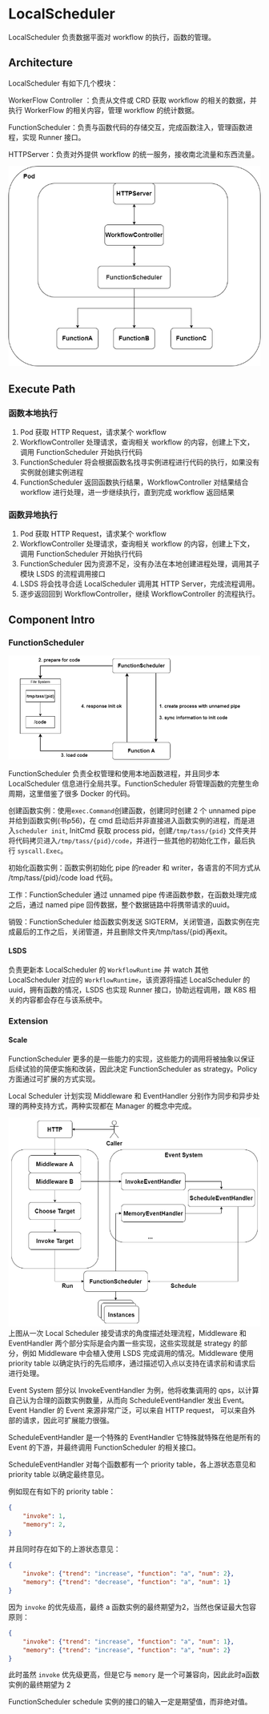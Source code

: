 # LocalScheduler

LocalScheduler 负责数据平面对 workflow 的执行，函数的管理。

## Architecture

LocalScheduler 有如下几个模块：

WorkerFlow Controller ：负责从文件或 CRD 获取 workflow 的相关的数据，并执行 WorkerFlow 的相关内容，管理 workflow 的统计数据。

FunctionScheduler：负责与函数代码的存储交互，完成函数注入，管理函数进程，实现 Runner 接口。

HTTPServer：负责对外提供 workflow 的统一服务，接收南北流量和东西流量。



![architecture](./img/arch.png)

## Execute Path

### 函数本地执行

1. Pod 获取 HTTP Request，请求某个 workflow
2. WorkflowController 处理请求，查询相关 workflow 的内容，创建上下文，调用 FunctionScheduler 开始执行代码
3. FunctionScheduler 将会根据函数名找寻实例进程进行代码的执行，如果没有实例就创建实例进程
4. FunctionScheduler 返回函数执行结果，WorkflowController 对结果结合 workflow 进行处理，进一步继续执行，直到完成 workflow 返回结果

### 函数异地执行

1. Pod 获取 HTTP Request，请求某个 workflow
2. WorkflowController 处理请求，查询相关 workflow 的内容，创建上下文，调用 FunctionScheduler 开始执行代码
3. FunctionScheduler 因为资源不足，没有办法在本地创建进程处理，调用其子模块 LSDS 的流程调用接口
4. LSDS 将会找寻合适 LocalScheduler 调用其 HTTP Server，完成流程调用。
5. 逐步返回回到 WorkflowController，继续 WorkflowController 的流程执行。

## Component Intro

### FunctionScheduler

![function-instance-create](./img/function-interaction.png)

FunctionScheduler 负责全权管理和使用本地函数进程，并且同步本 LocalScheduler 信息进行全局共享。FunctionScheduler 将管理函数的完整生命周期，这里借鉴了很多 Docker 的代码。

创建函数实例：使用`exec.Command`创建函数，创建同时创建 2 个 unnamed pipe 并给到函数实例(书p56)，在 cmd 启动后并非直接进入函数实例的进程，而是进入`scheduler init`, InitCmd 获取 process pid，创建`/tmp/tass/{pid}` 文件夹并将代码拷贝进入`/tmp/tass/{pid}/code`，并进行一些其他的初始化工作，最后执行 `syscall.Exec`。

初始化函数实例：函数实例初始化 pipe 的reader 和 writer，各语言的不同方式从 /tmp/tass/{pid}/code load 代码。

工作：FunctionScheduler 通过 unnamed pipe 传递函数参数，在函数处理完成之后，通过 named pipe 回传数据，整个数据链路中将携带请求的uuid。

销毁：FunctionScheduler 给函数实例发送 SIGTERM，关闭管道，函数实例在完成最后的工作之后，关闭管道，并且删除文件夹/tmp/tass/{pid}再exit。

#### LSDS

负责更新本 LocalScheduler 的 `WorkflowRuntime` 并 watch 其他 LocalScheduler 对应的 `WorkflowRuntime`，该资源将描述 LocalScheduler 的 uuid，拥有函数的情况，LSDS 也实现 Runner 接口，协助远程调用，跟 K8S 相关的内容都会存在与该系统中。

### Extension
#### Scale
FunctionScheduler 更多的是一些能力的实现，这些能力的调用将被抽象以保证后续试验的简便实施和改装，因此决定 FunctionScheduler as strategy。Policy 方面通过可扩展的方式实现。

Local Scheduler 计划实现 Middleware 和 EventHandler 分别作为同步和异步处理的两种支持方式，两种实现都在 Manager 的概念中完成。

![function-instance-create](./img/function-caller-flow.png)
上图从一次 Local Scheduler 接受请求的角度描述处理流程，Middleware 和 EventHandler 两个部分实际是会内置一些实现，这些实现就是 strategy 的部分，例如 Middleware 中会植入使用 LSDS 完成调用的情况。Middleware 使用priority table 以确定执行的先后顺序，通过描述切入点以支持在请求前和请求后进行处理。

Event System 部分以 InvokeEventHandler 为例，他将收集调用的 qps，以计算自己认为合理的函数实例数量，从而向 ScheduleEventHandler 发出 Event。Event Handler 的 Event 来源非常广泛，可以来自 HTTP request， 可以来自外部的请求，因此可扩展能力很强。

ScheduleEventHandler 是一个特殊的 EventHandler 它特殊就特殊在他是所有的Event 的下游，并最终调用 FunctionScheduler 的相关接口。

ScheduleEventHandler 对每个函数都有一个 priority table，各上游状态意见和 priority table 以确定最终意见。

例如现在有如下的 priority table：
```json
{
    "invoke": 1,
    "memory": 2,
}
```
并且同时存在如下的上游状态意见：
```json
{
    "invoke": {"trend": "increase", "function": "a", "num": 2},
    "memory": {"trend": "decrease", "function": "a", "num": 1}
}
```
因为 `invoke` 的优先级高，最终 a 函数实例的最终期望为2，当然也保证最大包容原则：
```json
{
    "invoke": {"trend": "increase", "function": "a", "num": 1},
    "memory": {"trend": "increase", "function": "a", "num": 2}
}
```
此时虽然 `invoke` 优先级更高，但是它与 `memory` 是一个可兼容向，因此此时a函数实例的最终期望为 2

FunctionScheduler schedule 实例的接口的输入一定是期望值，而非绝对值。